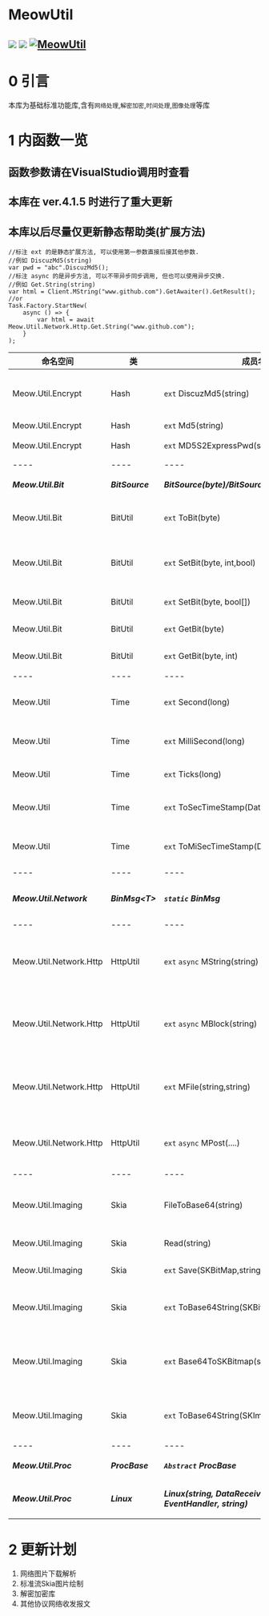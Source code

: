 # MeowUtil
![](https://img.shields.io/nuget/dt/Electronicute.Meow.Util)
![](https://img.shields.io/nuget/vpre/Electronicute.Meow.Util?label=NuGet%20Version)
[![MeowUtil](https://github.com/DavidSciMeow/PowerfulMeowLibrary/actions/workflows/Util.yml/badge.svg?branch=master)](https://github.com/DavidSciMeow/PowerfulMeowLibrary/actions/workflows/Util.yml)
-----

# 0 引言
本库为基础标准功能库,含有`网络处理`,`解密加密`,`时间处理`,`图像处理`等库

# 1 内函数一览
## 函数参数请在VisualStudio调用时查看
## 本库在 ver.4.1.5 时进行了重大更新
## 本库以后尽量仅更新静态帮助类(扩展方法)

```CSharp
//标注 ext 的是静态扩展方法, 可以使用第一参数直接后接其他参数. 
//例如 DiscuzMd5(string)
var pwd = "abc".DiscuzMd5();
//标注 async 的是异步方法, 可以不带异步同步调用, 但也可以使用异步交换. 
//例如 Get.String(string)
var html = Client.MString("www.github.com").GetAwaiter().GetResult();
//or
Task.Factory.StartNew(
	async () => { 
		var html = await Meow.Util.Network.Http.Get.String("www.github.com"); 
	}
);
```

|命名空间|类|成员名|作用|
|----|----|----|----|
|Meow.Util.Encrypt|Hash|`ext` DiscuzMd5(string)|用于特殊加密Discuz的MD5|
|Meow.Util.Encrypt|Hash|`ext` Md5(string)|加密Md5|
|Meow.Util.Encrypt|Hash|`ext` MD5S2ExpressPwd(string)|Md5Salt2加密方案|
|----|----|----|----|
|***Meow.Util.Bit***|***BitSource***|***BitSource(byte)/BitSource(bool[])/BitSource()***|***比特类帮助结构体***|
|Meow.Util.Bit|BitUtil|`ext` ToBit(byte)|转换成二进制帮助类|
|Meow.Util.Bit|BitUtil|`ext` SetBit(byte, int,bool)|设置Byte的某一位到某个状态|
|Meow.Util.Bit|BitUtil|`ext` SetBit(byte, bool[])|设置Byte的所有位|
|Meow.Util.Bit|BitUtil|`ext` GetBit(byte)|获取Byte的所有位|
|Meow.Util.Bit|BitUtil|`ext` GetBit(byte, int)|获取Byte的某一位|
|----|----|----|----|
|Meow.Util|Time|`ext` Second(long)|秒制时间戳转换时间类|
|Meow.Util|Time|`ext` MilliSecond(long)|毫秒制时间戳转换时间类|
|Meow.Util|Time|`ext` Ticks(long)|Ticks转换时间类|
|Meow.Util|Time|`ext` ToSecTimeStamp(DateTime)|时间类转换成秒制时间戳|
|Meow.Util|Time|`ext` ToMiSecTimeStamp(DateTime)|时间类转换成毫秒制时间戳|
|----|----|----|----|
|***Meow.Util.Network***|***BinMsg\<T\>***|***`static` BinMsg***|***比特信息报文组织包***|
|----|----|----|----|
|Meow.Util.Network.Http|HttpUtil|`ext` `async` MString(string)| 获取某URL的字符串(通常小于83kb)|
|Meow.Util.Network.Http|HttpUtil|`ext` `async` MBlock(string)| 获取某URL的一个块(可以是gzip压缩)|
|Meow.Util.Network.Http|HttpUtil|`ext` MFile(string,string)| 获取某个URL的一个文件(当作文件下载)|
|Meow.Util.Network.Http|HttpUtil|`ext` `async` MPost(....)| 朝某个URL进行一次POST|
|----|----|----|----|
|Meow.Util.Imaging|Skia|FileToBase64(string)| 将文件转换成Base64格式|
|Meow.Util.Imaging|Skia|Read(string)| 读取一个文件|
|Meow.Util.Imaging|Skia|`ext` Save(SKBitMap,string,Format,int)| 保存一个文件|
|Meow.Util.Imaging|Skia|`ext` ToBase64String(SKBitMap)| 转换一个SKbitmap到Base64|
|Meow.Util.Imaging|Skia|`ext` Base64ToSKBitmap(string)| 转换一个base64编码字符串到SKbitmap|
|Meow.Util.Imaging|Skia|`ext` ToBase64String(SKImage)| 转换一个SKImage到Base64|
|----|----|----|----|
|***Meow.Util.Proc***|***ProcBase***|***`Abstract` ProcBase***|***程序组基类***|
|***Meow.Util.Proc***|***Linux***|***Linux(string, DataReceivedEventHandler, EventHandler, string)***|***创建Linux进程监视组***|

# 2 更新计划
1. 网络图片下载解析  
1. 标准流Skia图片绘制  
1. 解密加密库  
1. 其他协议网络收发报文  
